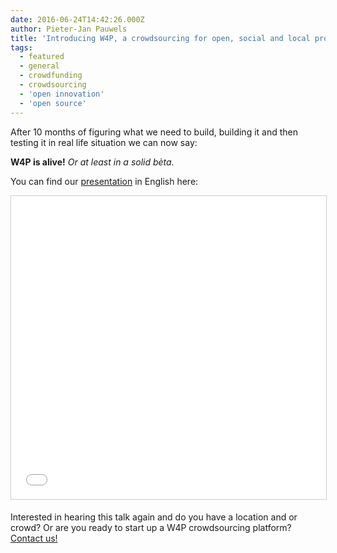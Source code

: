 ```yaml
---
date: 2016-06-24T14:42:26.000Z
author: Pieter-Jan Pauwels
title: 'Introducing W4P, a crowdsourcing for open, social and local projects.'
tags:
  - featured
  - general
  - crowdfunding
  - crowdsourcing
  - 'open innovation'
  - 'open source'
---
```


After 10 months of figuring what we need to build, building it and then testing it in real life situation we can now say:

**W4P is alive!** _Or at least in a solid bèta._

You can find our [presentation](http://www.slideshare.net/OpenKnowledgeBE/w4p-lancering-open-source-crowdsourcing-platform?ref=http://www.openknowledge.be/2016/06/24/introducing-w4p-a-crowdsourcing-for-open-social-and-local-projects/) in English here:

<iframe allowfullscreen="" frameborder="0" height="485" marginheight="0" marginwidth="0" scrolling="no" src="//www.slideshare.net/slideshow/embed_code/key/iMty7uBy0Ha3sj" style="border:1px solid #CCC; border-width:1px; margin-bottom:5px; max-width: 100%;" width="595"> </iframe>

Interested in hearing this talk again and do you have a location and or crowd? Or are you ready to start up a W4P crowdsourcing platform?  
[Contact us!](http://be.okfn.org/contact/)
